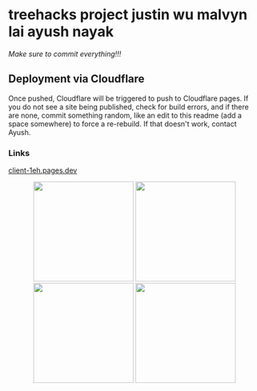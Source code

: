 # treehacks project justin wu malvyn lai ayush nayak

*Make sure to commit everything!!!*

## Deployment via Cloudflare

Once pushed, Cloudflare will be triggered to push to Cloudflare pages. If you do not see a site being published, check for build errors, and if there are none, commit something random, like an edit to this readme (add a space somewhere) to force a re-rebuild. If that doesn't work, contact Ayush.

### Links

[client-1eh.pages.dev](https://client-1eh.pages.dev/)

<div align="center">

<img src="https://github.com/matchaclient/client/assets/19739712/ce337f61-cb63-4833-b2e4-2674964bebb2" height="200">

<img src="https://github.com/matchaclient/client/assets/19739712/8b6539b0-416f-40cc-9498-d172806f0a10" height="200">

<img src="https://github.com/matchaclient/client/assets/19739712/8ee0bd55-4d2f-4786-98a1-958318114627" height="200">

<img src="https://github.com/matchaclient/client/assets/19739712/39c4738f-9585-49a9-96b9-d6c0e9f5ecc5" height="200">

</div>
